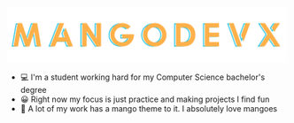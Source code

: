 ![PagePhoto](https://github.com/MangoDevx/MangoDevX/blob/main/MangoDevXTwo.png)
-	💻 I'm a student working hard for my Computer Science bachelor's degree
-	😀 Right now my focus is just practice and making projects I find fun
-	🥭 A lot of my work has a mango theme to it. I absolutely love mangoes
